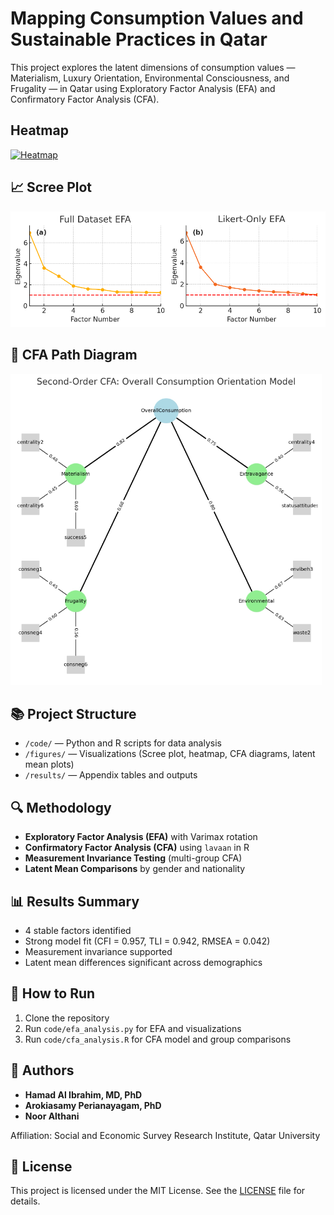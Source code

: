 # Mapping Consumption Values and Sustainable Practices in Qatar

This project explores the latent dimensions of consumption values — Materialism, Luxury Orientation, Environmental Consciousness, and Frugality — in Qatar using Exploratory Factor Analysis (EFA) and Confirmatory Factor Analysis (CFA).

## Heatmap
[![Heatmap](https://raw.githubusercontent.com/Haalibrahim/consumption-sustainability-efa-cfa/blob/main/figures/Figure%202.png)](https://raw.githubusercontent.com/Haalibrahim/consumption-sustainability-efa-cfa/main/figures/Figure%202.png)

## 📈 Scree Plot
![Scree Plot](https://github.com/Haalibrahim/consumption-sustainability-efa-cfa/blob/main/figures/Figure%201.png)

## 🧩 CFA Path Diagram
![CFA Path Diagram](https://github.com/Haalibrahim/consumption-sustainability-efa-cfa/blob/main/figures/Figure%203.png)

## 📚 Project Structure

- `/code/` — Python and R scripts for data analysis
- `/figures/` — Visualizations (Scree plot, heatmap, CFA diagrams, latent mean plots)
- `/results/` — Appendix tables and outputs

## 🔍 Methodology

- **Exploratory Factor Analysis (EFA)** with Varimax rotation
- **Confirmatory Factor Analysis (CFA)** using `lavaan` in R
- **Measurement Invariance Testing** (multi-group CFA)
- **Latent Mean Comparisons** by gender and nationality

## 📊 Results Summary

- 4 stable factors identified
- Strong model fit (CFI = 0.957, TLI = 0.942, RMSEA = 0.042)
- Measurement invariance supported
- Latent mean differences significant across demographics

## 🚀 How to Run

1. Clone the repository
2. Run `code/efa_analysis.py` for EFA and visualizations
3. Run `code/cfa_analysis.R` for CFA model and group comparisons

## 🏢 Authors

- **Hamad Al Ibrahim, MD, PhD**
- **Arokiasamy Perianayagam, PhD**
- **Noor Althani**

Affiliation: Social and Economic Survey Research Institute, Qatar University

## 📜 License

This project is licensed under the MIT License. See the [LICENSE](LICENSE) file for details.

